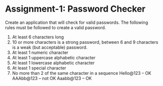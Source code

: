 # Assignment-1: Password Checker

Create an application that will check for valid passwords.  The following rules must be followed to create a valid password.

1.	At least 6 characters long
2.	10 or more characters is a strong password, between 6 and 9 characters is a weak (but acceptable) password.
3.	At least 1 numeric character
4.	At least 1 uppercase alphabetic character
5.	At least 1 lowercase alphabetic character
6.	At least 1 special character
7.	No more than 2 of the same character in a sequence
Hello@123 – OK
AAAbb@123 – not OK
Aaabb@123 – OK
